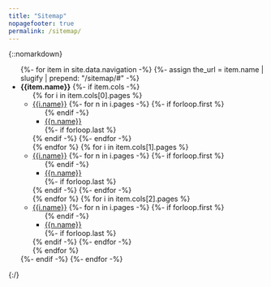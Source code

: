 ```yaml
---
title: "Sitemap"
nopagefooter: true
permalink: /sitemap/
---
```

{::nomarkdown}
<ul>
{%- for item in site.data.navigation -%}
  {%- assign the_url = item.name | slugify | prepend: "/sitemap/#" -%}
  <li id="{{item.name | slugify}}">
    <strong>{{item.name}}</strong>
      {%- if item.cols -%}
        <ul>
          {% for i in item.cols[0].pages %}
            <li>
              <a href="{{ i.url | relative_url }}"><span>{{i.name}}</span></a>
              {%- for n in i.pages -%}
                {%- if forloop.first %}<ul>{% endif -%}
                  <li><a href="{{n.url | relative_url}}">{{n.name}}</a></li>
                {%- if forloop.last %}</ul>{% endif -%}
              {%- endfor -%}
            </li>
          {% endfor %}
          {% for i in item.cols[1].pages %}
            <li>
              <a href="{{ i.url | relative_url }}"><span>{{i.name}}</span></a>
              {%- for n in i.pages -%}
                {%- if forloop.first %}<ul>{% endif -%}
                  <li><a href="{{n.url | relative_url}}">{{n.name}}</a></li>
                {%- if forloop.last %}</ul>{% endif -%}
              {%- endfor -%}
            </li>
          {% endfor %}
           {% for i in item.cols[2].pages %}
            <li>
              <a href="{{ i.url | relative_url }}"><span>{{i.name}}</span></a>
              {%- for n in i.pages -%}
                {%- if forloop.first %}<ul>{% endif -%}
                  <li><a href="{{n.url | relative_url}}">{{n.name}}</a></li>
                {%- if forloop.last %}</ul>{% endif -%}
              {%- endfor -%}
            </li>
          {% endfor %}
        </ul>
      {%- endif -%}
{%- endfor -%}
</ul>
{:/}